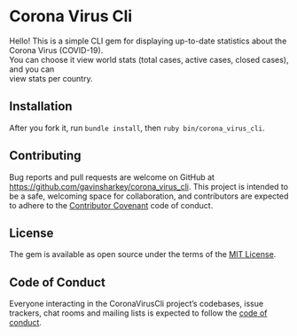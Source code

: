 # Corona Virus Cli

Hello! This is a simple CLI gem for displaying up-to-date statistics about the Corona Virus (COVID-19).  
You can choose it view world stats (total cases, active cases, closed cases), and you can  
view stats per country.

## Installation

After you fork it, run ```bundle install```, then ```ruby bin/corona_virus_cli```.

## Contributing

Bug reports and pull requests are welcome on GitHub at https://github.com/gavinsharkey/corona_virus_cli. This project is intended to be a safe, welcoming space for collaboration, and contributors are expected to adhere to the [Contributor Covenant](http://contributor-covenant.org) code of conduct.

## License

The gem is available as open source under the terms of the [MIT License](https://opensource.org/licenses/MIT).

## Code of Conduct

Everyone interacting in the CoronaVirusCli project’s codebases, issue trackers, chat rooms and mailing lists is expected to follow the [code of conduct](https://github.com/[USERNAME]/corona_virus_cli/blob/master/CODE_OF_CONDUCT.md).
